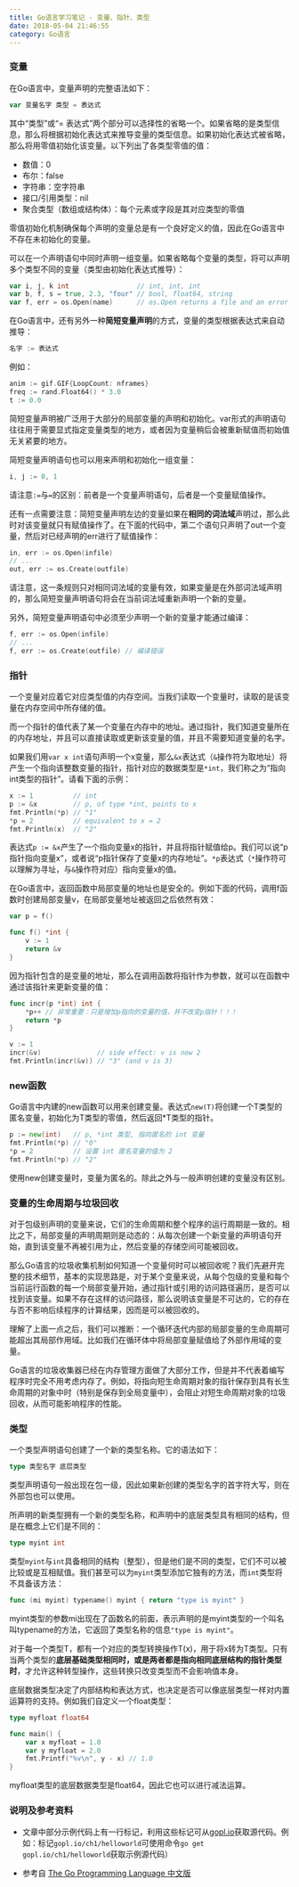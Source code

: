 ```yaml
---
title: Go语言学习笔记 - 变量、指针、类型
date: 2018-05-04 21:46:55
category: Go语言
---
```


### 变量

在Go语言中，变量声明的完整语法如下：

```go
var 变量名字 类型 = 表达式
```

其中“类型”或“= 表达式”两个部分可以选择性的省略一个。如果省略的是类型信息，那么将根据初始化表达式来推导变量的类型信息。如果初始化表达式被省略，那么将用零值初始化该变量。以下列出了各类型零值的值：

- 数值：0
- 布尔：false
- 字符串：空字符串
- 接口/引用类型：nil
- 聚合类型（数组或结构体）：每个元素或字段是其对应类型的零值

零值初始化机制确保每个声明的变量总是有一个良好定义的值，因此在Go语言中不存在未初始化的变量。
<!--more-->

可以在一个声明语句中同时声明一组变量。如果省略每个变量的类型，将可以声明多个类型不同的变量（类型由初始化表达式推导）：

```go
var i, j, k int                 // int, int, int
var b, f, s = true, 2.3, "four" // bool, float64, string
var f, err = os.Open(name)      // os.Open returns a file and an error
```

在Go语言中，还有另外一种**简短变量声明**的方式，变量的类型根据表达式来自动推导：

```go
名字 := 表达式
```

例如：

```go
anim := gif.GIF{LoopCount: nframes}
freq := rand.Float64() * 3.0
t := 0.0
```

简短变量声明被广泛用于大部分的局部变量的声明和初始化。var形式的声明语句往往用于需要显式指定变量类型的地方，或者因为变量稍后会被重新赋值而初始值无关紧要的地方。

简短变量声明语句也可以用来声明和初始化一组变量：

```go
i, j := 0, 1
```

请注意`:=`与`=`的区别：前者是一个变量声明语句，后者是一个变量赋值操作。

还有一点需要注意：简短变量声明左边的变量如果在**相同的词法域**声明过，那么此时对该变量就只有赋值操作了。在下面的代码中，第二个语句只声明了out一个变量，然后对已经声明的err进行了赋值操作：

```go
in, err := os.Open(infile)
// ...
out, err := os.Create(outfile)
```

请注意，这一条规则只对相同词法域的变量有效，如果变量是在外部词法域声明的，那么简短变量声明语句将会在当前词法域重新声明一个新的变量。

另外，简短变量声明语句中必须至少声明一个新的变量才能通过编译：

```go
f, err := os.Open(infile)
// ...
f, err := os.Create(outfile) // 编译错误
```

### 指针

一个变量对应着它对应类型值的内存空间。当我们读取一个变量时，读取的是该变量在内存空间中所存储的值。

而一个指针的值代表了某一个变量在内存中的地址。通过指针，我们知道变量所在的内存地址，并且可以直接读取或更新该变量的值，并且不需要知道变量的名字。

如果我们用`var x int`语句声明一个x变量，那么`&x`表达式（`&`操作符为取地址）将产生一个指向该整数变量的指针，指针对应的数据类型是`*int`，我们称之为“指向int类型的指针”。请看下面的示例：

```go
x := 1          // int
p := &x         // p, of type *int, points to x
fmt.Println(*p) // "1"
*p = 2          // equivalent to x = 2
fmt.Println(x)  // "2"
```

表达式`p := &x`产生了一个指向变量x的指针，并且将指针赋值给p。我们可以说“p指针指向变量x”，或者说“p指针保存了变量x的内存地址”。`*p`表达式（`*`操作符可以理解为寻址，与`&`操作符对应）指向变量x的值。

在Go语言中，返回函数中局部变量的地址也是安全的。例如下面的代码，调用f函数时创建局部变量v，在局部变量地址被返回之后依然有效：

```go
var p = f()

func f() *int {
    v := 1
    return &v
}
```

因为指针包含的是变量的地址，那么在调用函数将指针作为参数，就可以在函数中通过该指针来更新变量的值：

```go
func incr(p *int) int {
    *p++ // 非常重要：只是增加p指向的变量的值，并不改变p指针！！！
    return *p
}

v := 1
incr(&v)              // side effect: v is now 2
fmt.Println(incr(&v)) // "3" (and v is 3)
```

### new函数

Go语言中内建的new函数可以用来创建变量。表达式`new(T)`将创建一个T类型的匿名变量，初始化为T类型的零值，然后返回*T类型的指针。

```go
p := new(int)   // p, *int 类型, 指向匿名的 int 变量
fmt.Println(*p) // "0"
*p = 2          // 设置 int 匿名变量的值为 2
fmt.Println(*p) // "2"
```

使用new创建变量时，变量为匿名的。除此之外与一般声明创建的变量没有区别。

### 变量的生命周期与垃圾回收

对于包级别声明的变量来说，它们的生命周期和整个程序的运行周期是一致的。相比之下，局部变量的声明周期则是动态的：从每次创建一个新变量的声明语句开始，直到该变量不再被引用为止，然后变量的存储空间可能被回收。

那么Go语言的垃圾收集机制如何知道一个变量何时可以被回收呢？我们先避开完整的技术细节，基本的实现思路是，对于某个变量来说，从每个包级的变量和每个当前运行函数的每一个局部变量开始，通过指针或引用的访问路径遍历，是否可以找到该变量。如果不存在这样的访问路径，那么说明该变量是不可达的，它的存在与否不影响后续程序的计算结果，因而是可以被回收的。

理解了上面一点之后，我们可以推断：一个循环迭代内部的局部变量的生命周期可能超出其局部作用域。比如我们在循环体中将局部变量赋值给了外部作用域的变量。

Go语言的垃圾收集器已经在内存管理方面做了大部分工作，但是并不代表着编写程序时完全不用考虑内存了。例如，将指向短生命周期对象的指针保存到具有长生命周期的对象中时（特别是保存到全局变量中），会阻止对短生命周期对象的垃圾回收，从而可能影响程序的性能。

### 类型

一个类型声明语句创建了一个新的类型名称。它的语法如下：

```go
type 类型名字 底层类型
```

类型声明语句一般出现在包一级，因此如果新创建的类型名字的首字符大写，则在外部包也可以使用。

所声明的新类型拥有一个新的类型名称，和声明中的底层类型具有相同的结构，但是在概念上它们是不同的：

```go
type myint int
```

类型`myint`与`int`具备相同的结构（整型），但是他们是不同的类型，它们不可以被比较或是互相赋值。我们甚至可以为`myint`类型添加它独有的方法，而`int`类型将不具备该方法：

```go
func (mi myint) typename() myint { return "type is myint" }
```

myint类型的参数mi出现在了函数名的前面，表示声明的是myint类型的一个叫名叫typename的方法，它返回了类型名称的信息`"type is myint"`。

对于每一个类型T，都有一个对应的类型转换操作T(x)，用于将x转为T类型。只有当两个类型的**底层基础类型相同时，或是两者都是指向相同底层结构的指针类型时**，才允许这种转型操作，这些转换只改变类型而不会影响值本身。

底层数据类型决定了内部结构和表达方式，也决定是否可以像底层类型一样对内置运算符的支持。例如我们自定义一个float类型：

```go
type myfloat float64

func main() {
    var x myfloat = 1.0
    var y myfloat = 2.0
    fmt.Printf("%v\n", y - x) // 1.0
}
```

myfloat类型的底层数据类型是float64，因此它也可以进行减法运算。

### 说明及参考资料

- 文章中部分示例代码上有一行标记，利用这些标记可从[gopl.io](http://www.gopl.io/)获取源代码。例如：标记`gopl.io/ch1/helloworld`可使用命令`go get gopl.io/ch1/helloworld`获取示例源代码）

- 参考自 [The Go Programming Language 中文版](https://legacy.gitbook.com/book/yar999/gopl-zh/details)